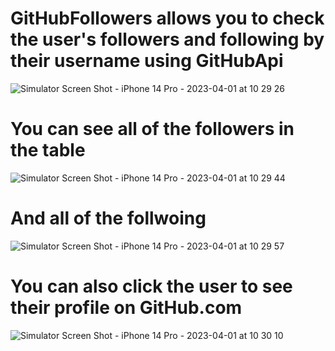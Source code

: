 # GitHubFollowers allows you to check the user's followers and following by their username using GitHubApi

![Simulator Screen Shot - iPhone 14 Pro - 2023-04-01 at 10 29 26](https://user-images.githubusercontent.com/115025494/229274049-b1460eb6-9bb5-441d-9310-77a93ec3fd47.png)

# You can see all of the followers in the table

![Simulator Screen Shot - iPhone 14 Pro - 2023-04-01 at 10 29 44](https://user-images.githubusercontent.com/115025494/229274056-493f8b9d-9bff-47c4-85dc-510ae822c347.png)

# And all of the follwoing
![Simulator Screen Shot - iPhone 14 Pro - 2023-04-01 at 10 29 57](https://user-images.githubusercontent.com/115025494/229274059-be5c24d1-4344-4179-80d5-6164c92c9469.png)

# You can also click the user to see their profile on GitHub.com

![Simulator Screen Shot - iPhone 14 Pro - 2023-04-01 at 10 30 10](https://user-images.githubusercontent.com/115025494/229274062-814d6c54-1b80-4bc5-8348-27e87a304429.png)

